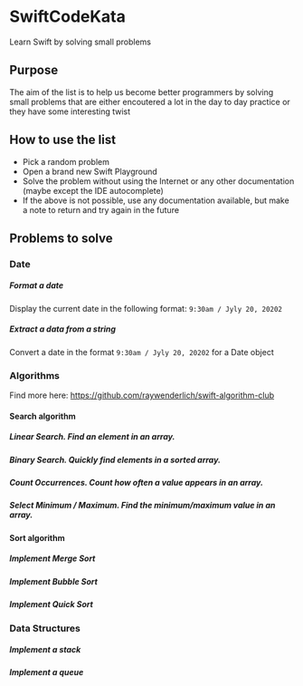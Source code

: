 # SwiftCodeKata
Learn Swift by solving small problems

## Purpose
The aim of the list is to help us become better programmers by solving small problems that are either encoutered a lot in the day to day practice or they have some interesting twist

## How to use the list
- Pick a random problem
- Open a brand new Swift Playground
- Solve the problem without using the Internet or any other documentation (maybe except the IDE autocomplete)
- If the above is not possible, use any documentation available, but make a note to return and try again in the future

## Problems to solve

### Date

##### Format a date

Display the current date in the following format: `9:30am / Jyly 20, 20202`

##### Extract a data from a string

Convert a date in the format `9:30am / Jyly 20, 20202` for a Date object


### Algorithms 
Find more here: https://github.com/raywenderlich/swift-algorithm-club

#### Search algorithm

##### Linear Search. Find an element in an array.

##### Binary Search. Quickly find elements in a sorted array.

##### Count Occurrences. Count how often a value appears in an array.

##### Select Minimum / Maximum. Find the minimum/maximum value in an array.


#### Sort algorithm

##### Implement Merge Sort

##### Implement Bubble Sort

##### Implement Quick Sort


### Data Structures

##### Implement a stack

##### Implement a queue

